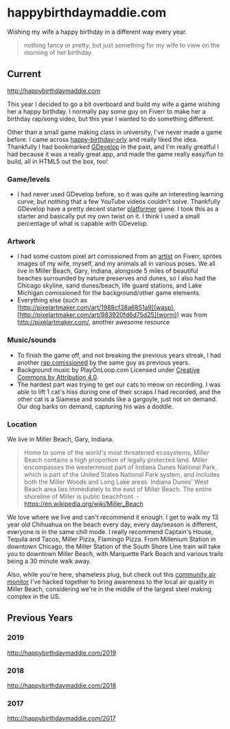 # happybirthdaymaddie.com
Wishing my wife a happy birthday in a different way every year.

> nothing fancy or pretty, but just something for my wife to view on the morning of her birthday.

## Current
http://happybirthdaymaddie.com

This year I decided to go a bit overboard and build my wife a game wishing her a happy birthday. I normally pay some guy on Fiverr to make her a birthday rap/song video, but this year I wanted to do something different.

Other than a small game making class in university, I've never made a game before. I came across [happy-birthday-orly](http://happy-birthday-orly.herokuapp.com/) and really liked the idea. Thankfully I had bookmarked [GDevelop](https://gdevelop-app.com/) in the past, and I'm really greatful I had because it was a really great app, and made the game really easy/fun to build, all in HTML5 out the box, too!

### Game/levels
- I had never used GDevelop before, so it was quite an interesting learning curve, but nothing that a few YouTube videos couldn't solve. Thankfully GDevelop have a pretty decent starter [platformer](https://editor.gdevelop-app.com/?project=example://platformer) game. I took this as a starter and basically put my own twist on it. I think I used a small percentage of what is capable with GDevelop.

### Artwork
- I had some custom pixel art comissioned from an [artist](https://www.fiverr.com/benrittmann/make-16bit-sprites-for-rpgs) on Fiverr, sprites images of my wife, myself, and my animals all in various poses. We all live in Miller Beach, Gary, Indiana, alongside 5 miles of beautiful beaches surrounded by nature preserves and dunes, so I also had the Chicago skyline, sand dunes/beach, life guard stations, and Lake Michigan comissioned for the background/other game elements.
- Everything else (such as [http://pixelartmaker.com/art/1988cf38a6851a9](wasp), [http://pixelartmaker.com/art/983920fd6d75d25](worm)) was from http://pixelartmaker.com/, another awesome resource

### Music/sounds
- To finish the game off, and not breaking the previous years streak, I had another [rap comissioned](https://www.fiverr.com/burtonm6/record-a-rap-verse-or-hook) by the same guy as previous years.
- Background music by PlayOnLoop.com Licensed under [Creative Commons by Attribution 4.0](https://creativecommons.org/licenses/by/4.0/).
- The hardest part was trying to get our cats to meow on recording. I was able to lift 1 cat's hiss during one of their scraps I had recorded, and the other cat is a Siamese and sounds like a gargoyle, just not on demand. Our dog barks on demand, capturing his was a doddle. 

### Location
We live in Miller Beach, Gary, Indiana.
> Home to some of the world's most threatened ecosystems, Miller Beach contains a high proportion of legally protected land. Miller encompasses the westernmost part of Indiana Dunes National Park, which is part of the United States National Park system, and includes both the Miller Woods and Long Lake areas. Indiana Dunes' West Beach area lies immediately to the east of Miller Beach. The entire shoreline of Miller is public beachfront.
    - https://en.wikipedia.org/wiki/Miller_Beach

We love where we live and can't recommend it enough. I get to walk my 13 year old Chihuahua on the beach every day, every day/season is different, everyone is in the same chill mode. I really recommend Captain's House, Tequila and Tacos, Miller Pizza, Flamingo Pizza. From Millenium Station in downtown Chicago, the Miller Station of the South Shore Line train will take you to downtown Miller Beach, with Marquette Park Beach and various trails being a 30 minute walk away.

Also, while you're here, shameless plug, but check out this [community air monitor](millerbeach-air.com) I've hacked together to bring awareness to the local air quality in Miller Beach, considering we're in the middle of the largest steel making complex in the US.

## Previous Years
### 2019
http://happybirthdaymaddie.com/2019

### 2018
http://happybirthdaymaddie.com/2018

### 2017
http://happybirthdaymaddie.com/2017
